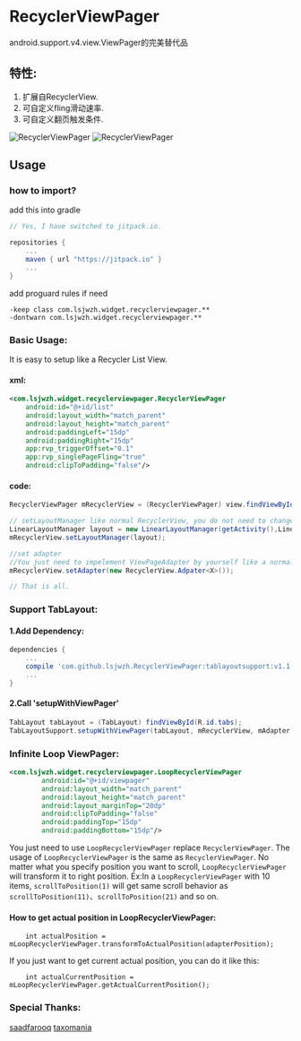 # RecyclerViewPager

android.support.v4.view.ViewPager的完美替代品

## 特性:
1. 扩展自RecyclerView.
2. 可自定义fling滑动速率.
3. 可自定义翻页触发条件.


![RecyclerViewPager](https://github.com/zyj1609wz/RecyclerViewPager/blob/master/v1.gif)
![RecyclerViewPager](https://github.com/zyj1609wz/RecyclerViewPager/blob/master/v2.gif)


## Usage

### how to import?
add this into gradle

```gradle
// Yes, I have switched to jitpack.io.

repositories {
    ...
    maven { url "https://jitpack.io" }
    ...
}

```
add proguard rules if need

	-keep class com.lsjwzh.widget.recyclerviewpager.**
	-dontwarn com.lsjwzh.widget.recyclerviewpager.**


### Basic Usage:

It is easy to setup like a Recycler List View.

#### xml:

```xml
<com.lsjwzh.widget.recyclerviewpager.RecyclerViewPager
    android:id="@+id/list"
    android:layout_width="match_parent"
    android:layout_height="match_parent"
    android:paddingLeft="15dp"
    android:paddingRight="15dp"
    app:rvp_triggerOffset="0.1"
    app:rvp_singlePageFling="true"
    android:clipToPadding="false"/>
```
#### code:
```java
RecyclerViewPager mRecyclerView = (RecyclerViewPager) view.findViewById(R.id.list);

// setLayoutManager like normal RecyclerView, you do not need to change any thing.
LinearLayoutManager layout = new LinearLayoutManager(getActivity(),LinearLayoutManager.HORIZONTAL,false);
mRecyclerView.setLayoutManager(layout);

//set adapter
//You just need to impelement ViewPageAdapter by yourself like a normal RecyclerView.Adpater.
mRecyclerView.setAdapter(new RecyclerView.Adpater<X>());

// That is all.

```
### Support TabLayout:

#### 1.Add Dependency:
```gradle
dependencies {
    ...
    compile 'com.github.lsjwzh.RecyclerViewPager:tablayoutsupport:v1.1.0-beta5'
    ...
}
```
#### 2.Call 'setupWithViewPager'
```java
TabLayout tabLayout = (TabLayout) findViewById(R.id.tabs);
TabLayoutSupport.setupWithViewPager(tabLayout, mRecyclerView, mAdapter);
```
### Infinite Loop ViewPager:
```xml
<com.lsjwzh.widget.recyclerviewpager.LoopRecyclerViewPager
        android:id="@+id/viewpager"
        android:layout_width="match_parent"
        android:layout_height="match_parent"
        android:layout_marginTop="20dp"
        android:clipToPadding="false"
        android:paddingTop="15dp"
        android:paddingBottom="15dp"/>
```
You just need to use `LoopRecyclerViewPager` replace `RecyclerViewPager`.
The usage of `LoopRecyclerViewPager` is the same as `RecyclerViewPager`.
No matter what you specify position you want to scroll, `LoopRecyclerViewPager` will transform it
 to right position.
Ex:In a `LoopRecyclerViewPager` with 10 items, `scrollToPosition(1)` will get
  same scroll behavior as `scrollToPosition(11)`、`scrollToPosition(21)` and so on.

#### How to get actual position in LoopRecyclerViewPager:
```
    int actualPosition = mLoopRecyclerViewPager.transformToActualPosition(adapterPosition);
```
If you just want to get current actual position, you can do it like this:

```
    int actualCurrentPosition = mLoopRecyclerViewPager.getActualCurrentPosition();
```

### Special Thanks:
[saadfarooq](https://github.com/saadfarooq)
[taxomania](https://github.com/taxomania)

